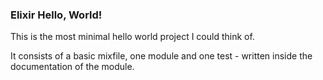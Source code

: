 ### Elixir Hello, World!

This is the most minimal hello world project I could think of.

It consists of a basic mixfile, one module and one test - written inside the documentation of the module.